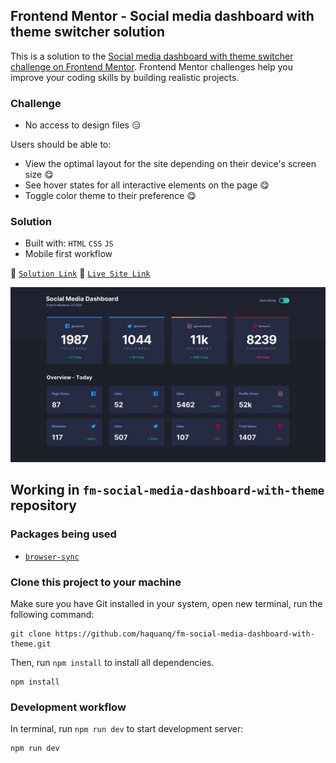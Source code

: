 ## Frontend Mentor - Social media dashboard with theme switcher solution

This is a solution to the [Social media dashboard with theme switcher challenge on Frontend Mentor](https://www.frontendmentor.io/challenges/social-media-dashboard-with-theme-switcher-6oY8ozp_H). Frontend Mentor challenges help you improve your coding skills by building realistic projects.

### Challenge

- No access to design files :expressionless:

Users should be able to:

- View the optimal layout for the site depending on their device's screen size :yum:
- See hover states for all interactive elements on the page :yum:
- Toggle color theme to their preference :yum:

### Solution

- Built with: `HTML` `CSS` `JS`
- Mobile first workflow

:link: [`Solution Link`](https://www.frontendmentor.io/solutions/only-html-and-css-and-js-U4dZJoVLIj) :link: [`Live Site Link`](https://haquanq.github.io/fm-social-media-dashboard-with-theme/)

![](./.docs/design/desktop-design-dark.jpg)

## Working in `fm-social-media-dashboard-with-theme` repository

### Packages being used

- [`browser-sync`](https://github.com/BrowserSync/browser-sync)

### Clone this project to your machine

Make sure you have Git installed in your system, open new terminal, run the following command:

```
git clone https://github.com/haquanq/fm-social-media-dashboard-with-theme.git
```

Then, run `npm install` to install all dependencies.

```
npm install
```

### Development workflow

In terminal, run `npm run dev` to start development server:

```
npm run dev
```

